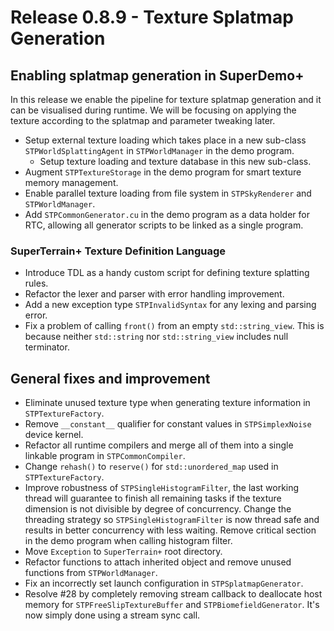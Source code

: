 # Release 0.8.9 - Texture Splatmap Generation

## Enabling splatmap generation in SuperDemo+

In this release we enable the pipeline for texture splatmap generation and it can be visualised during runtime. We will be focusing on applying the texture according to the splatmap and parameter tweaking later.

- Setup external texture loading which takes place in a new sub-class `STPWorldSplattingAgent` in `STPWorldManager` in the demo program.
  - Setup texture loading and texture database in this new sub-class.
- Augment `STPTextureStorage` in the demo program for smart texture memory management.
- Enable parallel texture loading from file system in `STPSkyRenderer` and `STPWorldManager`.
- Add `STPCommonGenerator.cu` in the demo program as a data holder for RTC, allowing all generator scripts to be linked as a single program.

### SuperTerrain+ Texture Definition Language

- Introduce TDL as a handy custom script for defining texture splatting rules.
- Refactor the lexer and parser with error handling improvement.
- Add a new exception type `STPInvalidSyntax` for any lexing and parsing error.
- Fix a problem of calling `front()` from an empty `std::string_view`. This is because neither `std::string` nor `std::string_view` includes null terminator.

## General fixes and improvement

- Eliminate unused texture type when generating texture information in `STPTextureFactory`.
- Remove `__constant__` qualifier for constant values in `STPSimplexNoise` device kernel.
- Refactor all runtime compilers and merge all of them into a single linkable program in `STPCommonCompiler`.
- Change `rehash()` to `reserve()` for `std::unordered_map` used in `STPTextureFactory`.
- Improve robustness of `STPSingleHistogramFilter`, the last working thread will guarantee to finish all remaining tasks if the texture dimension is not divisible by degree of concurrency. Change the threading strategy so `STPSingleHistogramFilter` is now thread safe and results in better concurrency with less waiting. Remove critical section in the demo program when calling histogram filter.
- Move `Exception` to `SuperTerrain+` root directory.
- Refactor functions to attach inherited object and remove unused functions from `STPWorldManager`.
- Fix an incorrectly set launch configuration in `STPSplatmapGenerator`.
- Resolve #28 by completely removing stream callback to deallocate host memory for `STPFreeSlipTextureBuffer` and `STPBiomefieldGenerator`. It's now simply done using a stream sync call.